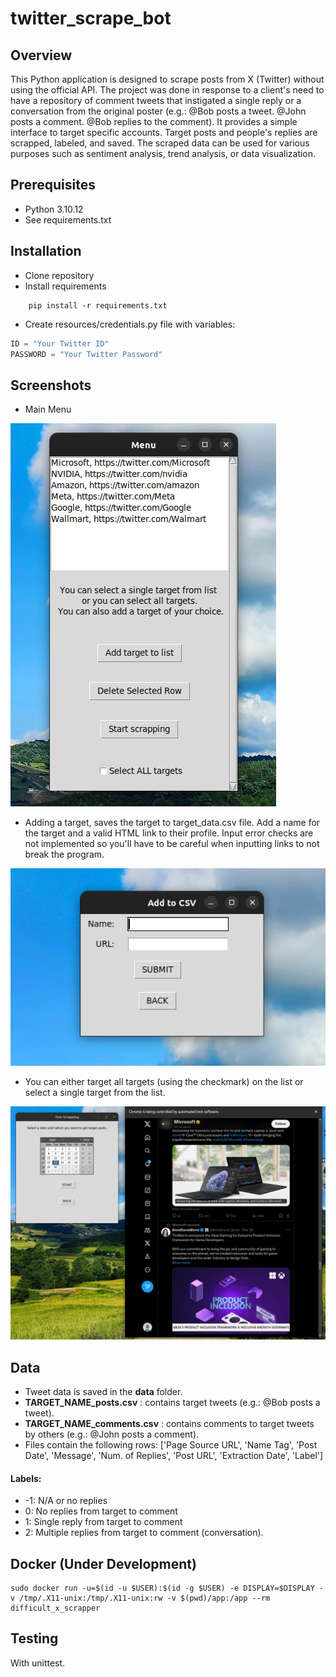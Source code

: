 # twitter_scrape_bot

## Overview

This Python application is designed to scrape posts from X (Twitter) without using the official API. The project was done in response to a client's need to have a repository of comment tweets that instigated a single reply or a conversation from the original poster (e.g.: @Bob posts a tweet. @John posts a comment. @Bob replies to the comment). It provides a simple interface to target specific accounts. Target posts and people's replies are scrapped, labeled, and saved. The scraped data can be used for various purposes such as sentiment analysis, trend analysis, or data visualization.

## Prerequisites
- Python 3.10.12
- See requirements.txt

## Installation
- Clone repository
- Install requirements
```
    pip install -r requirements.txt
```
- Create resources/credentials.py file with variables:
```python
ID = "Your Twitter ID"
PASSWORD = "Your Twitter Password"
```
## Screenshots
- Main Menu
  
![main_menu screenshot](https://github.com/casaArseniy/twitter_scrape_bot/blob/main/readme_images/main_menu.png)

- Adding a target, saves the target to target_data.csv file. Add a name for the target and a valid HTML link to their profile. Input error checks are not implemented so you'll have to be careful when inputting links to not break the program.

  
![add_target screenshot](https://github.com/casaArseniy/twitter_scrape_bot/blob/main/readme_images/add_target.png)

- You can either target all targets (using the checkmark) on the list or select a single target from the list.
  
![start screenshot](https://github.com/casaArseniy/twitter_scrape_bot/blob/main/readme_images/start_v2.png)

## Data
- Tweet data is saved in the **data** folder.
- **TARGET_NAME_posts.csv** : contains target tweets (e.g.: @Bob posts a tweet).
- **TARGET_NAME_comments.csv** : contains comments to target tweets by others (e.g.: @John posts a comment).
- Files contain the following rows: ['Page Source URL', 'Name Tag', 'Post Date', 'Message', 'Num. of Replies', 'Post URL', 'Extraction Date', 'Label']
  
#### Labels: 
- -1: N/A or no replies
- 0: No replies from target to comment
- 1: Single reply from target to comment
- 2: Multiple replies from target to comment (conversation).

## Docker (Under Development)

```
sudo docker run -u=$(id -u $USER):$(id -g $USER) -e DISPLAY=$DISPLAY -v /tmp/.X11-unix:/tmp/.X11-unix:rw -v $(pwd)/app:/app --rm difficult_x_scrapper
```

## Testing
With unittest.

